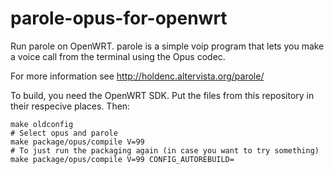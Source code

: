 parole-opus-for-openwrt
=======================

Run parole on OpenWRT. parole is a simple voip program that lets you make a voice call from the terminal using the Opus codec.

For more information see http://holdenc.altervista.org/parole/


To build, you need the OpenWRT SDK. Put the files from this repository in their respecive places. Then:

```
make oldconfig
# Select opus and parole
make package/opus/compile V=99
# To just run the packaging again (in case you want to try something)
make package/opus/compile V=99 CONFIG_AUTOREBUILD=
```
